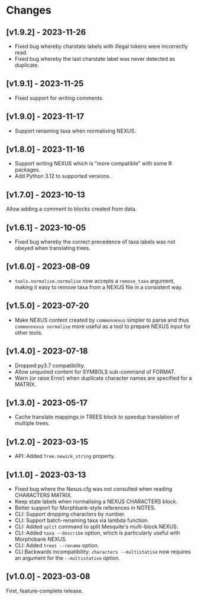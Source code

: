 # Changes

## [v1.9.2] - 2023-11-26

- Fixed bug whereby charstate labels with illegal tokens were incorrectly read.
- Fixed bug whereby the last charstate label was never detected as duplicate.


## [v1.9.1] - 2023-11-25

- Fixed support for writing comments.


## [v1.9.0] - 2023-11-17

- Support renaming taxa when normalising NEXUS.


## [v1.8.0] - 2023-11-16

- Support writing NEXUS which is "more compatible" with some R packages.
- Add Python 3.12 to supported versions.


## [v1.7.0] - 2023-10-13

Allow adding a comment to blocks created from data.


## [v1.6.1] - 2023-10-05

- Fixed bug whereby the correct precedence of taxa labels was not obeyed when
  translating trees.


## [v1.6.0] - 2023-08-09

- `tools.normalise.normalise` now accepts a `remove_taxa` argument, making
  it easy to remove taxa from a NEXUS file in a consistent way.


## [v1.5.0] - 2023-07-20

- Make NEXUS content created by `commonnexus` simpler to parse and thus
  `commonnexus normalise` more useful as a tool to prepare NEXUS input for
  other tools.


## [v1.4.0] - 2023-07-18

- Dropped py3.7 compatibility.
- Allow unquoted content for SYMBOLS sub-command of FORMAT.
- Warn (or raise Error) when duplicate character names are specified for a MATRIX.


## [v1.3.0] - 2023-05-17

- Cache translate mappings in TREES block to speedup translation of multiple trees.


## [v1.2.0] - 2023-03-15

- API: Added `Tree.newick_string` property.


## [v1.1.0] - 2023-03-13

- Fixed bug where the Nexus.cfg was not consulted when reading CHARACTERS MATRIX.
- Keep state labels when normalising a NEXUS CHARACTERS block.
- Better support for Morphbank-style references in NOTES.
- CLI: Support dropping characters by number.
- CLI: Support batch-renaming taxa via lambda function.
- CLI: Added `split` command to split Mesquite's multi-block NEXUS.
- CLI: Added `taxa --describe` option, which is particularly useful with Morphobank NEXUS.
- CLI: Added `trees --rename` option.
- CLI Backwards incompatibility: `characters --multistatise` now requires an argument for
  the `--multistatise` option.


## [v1.0.0] - 2023-03-08

First, feature-complete release.

